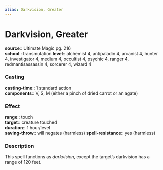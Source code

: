 ```yaml
---
alias: Darkvision, Greater
---
```


# Darkvision, Greater 

**source**:: Ultimate Magic pg. 216  
**school**:: transmutation
**level**:: alchemist 4, antipaladin 4, arcanist 4, hunter 4, investigator 4, medium 4, occultist 4, psychic 4, ranger 4, redmantisassassin 4, sorcerer 4, wizard 4

### Casting 

**casting-time**:: 1 standard action  
**components**:: V, S, M (either a pinch of dried carrot or an agate)

### Effect 

**range**:: touch  
**target**:: creature touched  
**duration**:: 1 hour/level  
**saving-throw**:: will negates (harmless)
**spell-resistance**:: yes (harmless)

### Description 

This spell functions as *darkvision*, except the target’s darkvision has a range of 120 feet.
